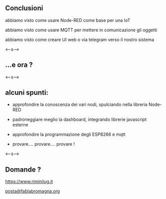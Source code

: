 ## Conclusioni

abbiamo visto come usare Node-RED come base per una IoT <!-- .element: class="fragment" -->

abbiamo visto come usare MQTT per mettere in comunicazione gli oggetti  <!-- .element: class="fragment" -->

abbiamo visto come creare UI web o via telegram verso il nostro sistema <!-- .element: class="fragment" -->

 
<--s-->

## ...e ora ?


<--s-->

## alcuni spunti:

* approfondire la conoscenza dei vari nodi, spulciando nella libreria Node-RED
* padroneggiare meglio la dashboard, integrando librerie javascript esterne
* approfondire la programmazione degli ESP8266 e mqtt

* provare.... provare.... provare !

<--s-->


## Domande ?



https://www.riminilug.it

[posta@fablabromagna.org]( info@riminilug.it)
